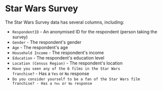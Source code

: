 # Star Wars Survey
The Star Wars Survey data has several columns, including:
* <code>RespondentID</code> - An anonymised ID for the respondent (person taking the survey)
* <code>Gender</code> - The respondent's gender
* <code>Age</code> - The respondent's age
* <code>Household Income</code> - The respondent's income
* <code>Education</code> - The respondent's education level
* <code>Location (Census Region)</code> - The respondent's location
* <code>Have you seen any of the 6 films in the Star Wars  franchise?</code> - Has a <code>Yes</code> or <code>No</code> response
* <code>Do you consider yourself to be a fan of the Star Wars film franchise? - Has a <code>Yes</code> or <code>No</code> response
